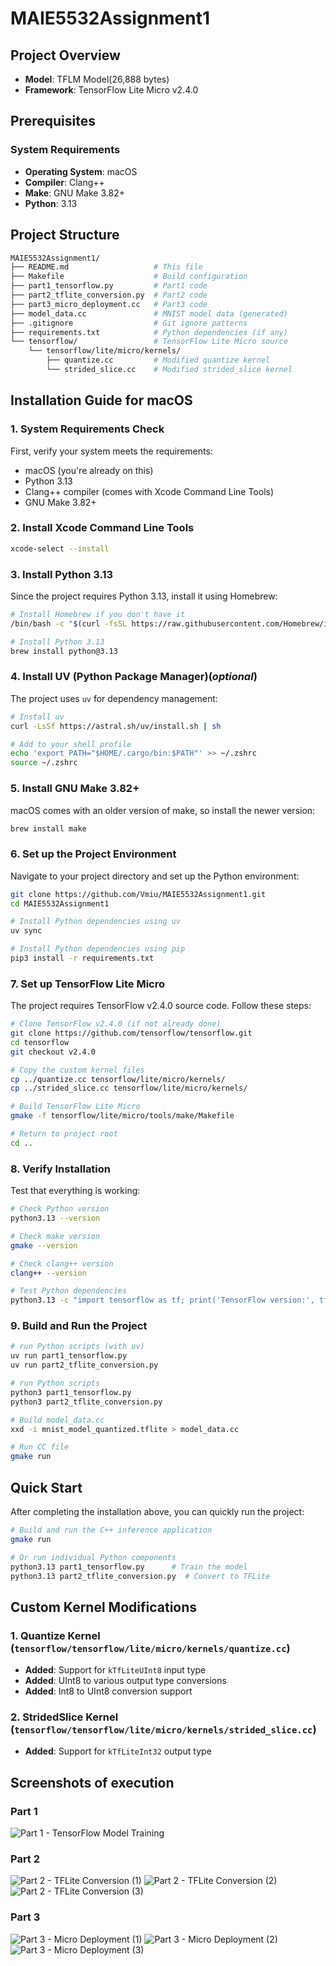 
# MAIE5532Assignment1

## Project Overview

- **Model**: TFLM Model(26,888 bytes)
- **Framework**: TensorFlow Lite Micro v2.4.0

## Prerequisites

### System Requirements

- **Operating System**: macOS
- **Compiler**: Clang++
- **Make**: GNU Make 3.82+
- **Python**: 3.13

## Project Structure

```bash
MAIE5532Assignment1/
├── README.md                   # This file
├── Makefile                    # Build configuration
├── part1_tensorflow.py         # Part1 code
├── part2_tflite_conversion.py  # Part2 code
├── part3_micro_deployment.cc   # Part3 code
├── model_data.cc               # MNIST model data (generated)
├── .gitignore                  # Git ignore patterns
├── requirements.txt            # Python dependencies (if any)
└── tensorflow/                 # TensorFlow Lite Micro source
    └── tensorflow/lite/micro/kernels/
        ├── quantize.cc         # Modified quantize kernel
        └── strided_slice.cc    # Modified strided_slice kernel
```

## Installation Guide for macOS

### 1. **System Requirements Check**

First, verify your system meets the requirements:

- macOS (you're already on this)
- Python 3.13
- Clang++ compiler (comes with Xcode Command Line Tools)
- GNU Make 3.82+

### 2. **Install Xcode Command Line Tools**

```bash
xcode-select --install
```

### 3. **Install Python 3.13**

Since the project requires Python 3.13, install it using Homebrew:

```bash
# Install Homebrew if you don't have it
/bin/bash -c "$(curl -fsSL https://raw.githubusercontent.com/Homebrew/install/HEAD/install.sh)"

# Install Python 3.13
brew install python@3.13
```

### 4. **Install UV (Python Package Manager)(*optional*)**

The project uses `uv` for dependency management:

```bash
# Install uv
curl -LsSf https://astral.sh/uv/install.sh | sh

# Add to your shell profile
echo 'export PATH="$HOME/.cargo/bin:$PATH"' >> ~/.zshrc
source ~/.zshrc
```

### 5. **Install GNU Make 3.82+**

macOS comes with an older version of make, so install the newer version:

```bash
brew install make
```

### 6. **Set up the Project Environment**

Navigate to your project directory and set up the Python environment:

```bash
git clone https://github.com/Vmiu/MAIE5532Assignment1.git
cd MAIE5532Assignment1

# Install Python dependencies using uv
uv sync

# Install Python dependencies using pip
pip3 install -r requirements.txt
```

### 7. **Set up TensorFlow Lite Micro**

The project requires TensorFlow v2.4.0 source code. Follow these steps:

```bash
# Clone TensorFlow v2.4.0 (if not already done)
git clone https://github.com/tensorflow/tensorflow.git
cd tensorflow
git checkout v2.4.0

# Copy the custom kernel files
cp ../quantize.cc tensorflow/lite/micro/kernels/
cp ../strided_slice.cc tensorflow/lite/micro/kernels/

# Build TensorFlow Lite Micro
gmake -f tensorflow/lite/micro/tools/make/Makefile

# Return to project root
cd ..
```

### 8. **Verify Installation**

Test that everything is working:

```bash
# Check Python version
python3.13 --version

# Check make version
gmake --version

# Check clang++ version
clang++ --version

# Test Python dependencies
python3.13 -c "import tensorflow as tf; print('TensorFlow version:', tf.__version__)"
```

### 9. **Build and Run the Project**

```bash
# run Python scripts (with uv)
uv run part1_tensorflow.py
uv run part2_tflite_conversion.py

# run Python scripts
python3 part1_tensorflow.py
python3 part2_tflite_conversion.py

# Build model_data.cc
xxd -i mnist_model_quantized.tflite > model_data.cc

# Run CC file
gmake run
```

## Quick Start

After completing the installation above, you can quickly run the project:

```bash
# Build and run the C++ inference application
gmake run

# Or run individual Python components
python3.13 part1_tensorflow.py      # Train the model
python3.13 part2_tflite_conversion.py  # Convert to TFLite
```

## Custom Kernel Modifications

### 1. Quantize Kernel (`tensorflow/tensorflow/lite/micro/kernels/quantize.cc`)

- **Added**: Support for `kTfLiteUInt8` input type
- **Added**: UInt8 to various output type conversions
- **Added**: Int8 to UInt8 conversion support

### 2. StridedSlice Kernel (`tensorflow/tensorflow/lite/micro/kernels/strided_slice.cc`)

- **Added**: Support for `kTfLiteInt32` output type

## Screenshots of execution

### **Part 1**

![Part 1 - TensorFlow Model Training](pic/part1.png)

### **Part 2**

![Part 2 - TFLite Conversion (1)](pic/part2-1.png)
![Part 2 - TFLite Conversion (2)](pic/part2-2.png)
![Part 2 - TFLite Conversion (3)](pic/part2-3.png)

### **Part 3**

![Part 3 - Micro Deployment (1)](pic/part3-1.png)
![Part 3 - Micro Deployment (2)](pic/part3-2.png)
![Part 3 - Micro Deployment (3)](pic/part3-3.png)
